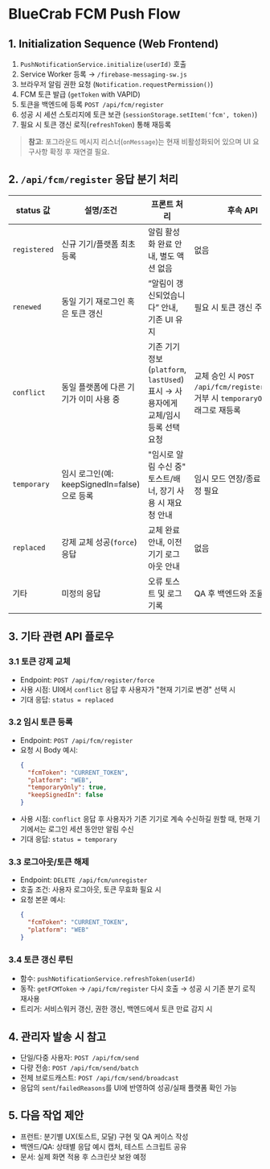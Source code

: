 # BlueCrab FCM Push Flow

## 1. Initialization Sequence (Web Frontend)
1. `PushNotificationService.initialize(userId)` 호출
2. Service Worker 등록 → `/firebase-messaging-sw.js`
3. 브라우저 알림 권한 요청 (`Notification.requestPermission()`)
4. FCM 토큰 발급 (`getToken` with VAPID)
5. 토큰을 백엔드에 등록 `POST /api/fcm/register`
6. 성공 시 세션 스토리지에 토큰 보관 (`sessionStorage.setItem('fcm', token)`)
7. 필요 시 토큰 갱신 로직(`refreshToken`) 통해 재등록

> **참고**: 포그라운드 메시지 리스너(`onMessage`)는 현재 비활성화되어 있으며 UI 요구사항 확정 후 재연결 필요.

## 2. `/api/fcm/register` 응답 분기 처리

| status 값 | 설명/조건 | 프론트 처리 | 후속 API |
| --- | --- | --- | --- |
| `registered` | 신규 기기/플랫폼 최초 등록 | 알림 활성화 완료 안내, 별도 액션 없음 | 없음 |
| `renewed` | 동일 기기 재로그인 혹은 토큰 갱신 | “알림이 갱신되었습니다” 안내, 기존 UI 유지 | 필요 시 토큰 갱신 주기 기록 |
| `conflict` | 동일 플랫폼에 다른 기기가 이미 사용 중 | 기존 기기 정보(`platform`, `lastUsed`) 표시 → 사용자에게 교체/임시 등록 선택 요청 | 교체 승인 시 `POST /api/fcm/register/force`, 거부 시 `temporaryOnly` 플래그로 재등록 |
| `temporary` | 임시 로그인(예: keepSignedIn=false)으로 등록 | "임시로 알림 수신 중" 토스트/배너, 장기 사용 시 재요청 안내 | 임시 모드 연장/종료 UX 확정 필요 |
| `replaced` | 강제 교체 성공(`force`) 응답 | 교체 완료 안내, 이전 기기 로그아웃 안내 | 없음 |
| 기타 | 미정의 응답 | 오류 토스트 및 로그 기록 | QA 후 백엔드와 조율 |

## 3. 기타 관련 API 플로우

### 3.1 토큰 강제 교체
- Endpoint: `POST /api/fcm/register/force`
- 사용 시점: UI에서 `conflict` 응답 후 사용자가 "현재 기기로 변경" 선택 시
- 기대 응답: `status = replaced`

### 3.2 임시 토큰 등록
- Endpoint: `POST /api/fcm/register`
- 요청 시 Body 예시:
  ```json
  {
    "fcmToken": "CURRENT_TOKEN",
    "platform": "WEB",
    "temporaryOnly": true,
    "keepSignedIn": false
  }
  ```
- 사용 시점: `conflict` 응답 후 사용자가 기존 기기로 계속 수신하길 원할 때, 현재 기기에서는 로그인 세션 동안만 알림 수신
- 기대 응답: `status = temporary`

### 3.3 로그아웃/토큰 해제
- Endpoint: `DELETE /api/fcm/unregister`
- 호출 조건: 사용자 로그아웃, 토큰 무효화 필요 시
- 요청 본문 예시:
  ```json
  {
    "fcmToken": "CURRENT_TOKEN",
    "platform": "WEB"
  }
  ```

### 3.4 토큰 갱신 루틴
- 함수: `pushNotificationService.refreshToken(userId)`
- 동작: `getFCMToken` → `/api/fcm/register` 다시 호출 → 성공 시 기존 분기 로직 재사용
- 트리거: 서비스워커 갱신, 권한 갱신, 백엔드에서 토큰 만료 감지 시

## 4. 관리자 발송 시 참고
- 단일/다중 사용자: `POST /api/fcm/send`
- 다량 전송: `POST /api/fcm/send/batch`
- 전체 브로드캐스트: `POST /api/fcm/send/broadcast`
- 응답의 `sent`/`failedReasons`를 UI에 반영하여 성공/실패 플랫폼 확인 가능

## 5. 다음 작업 제안
- 프런트: 분기별 UX(토스트, 모달) 구현 및 QA 케이스 작성
- 백엔드/QA: 상태별 응답 예시 캡처, 테스트 스크립트 공유
- 문서: 실제 화면 적용 후 스크린샷 보완 예정
